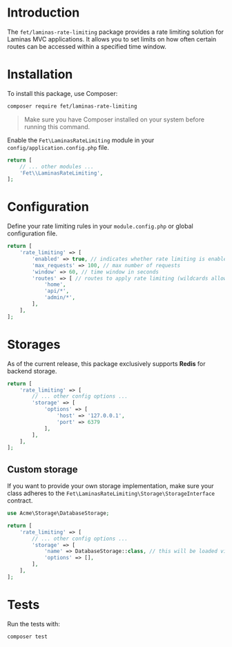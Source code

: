 # Introduction
The `fet/laminas-rate-limiting` package provides a rate limiting solution for Laminas MVC applications. It allows you to set limits on how often certain routes can be accessed within a specified time window.

# Installation
To install this package, use Composer:

```bash
composer require fet/laminas-rate-limiting
```

> Make sure you have Composer installed on your system before running this command.

Enable the `Fet\LaminasRateLimiting` module in your `config/application.config.php` file.

```php
return [
    // ... other modules ...
    'Fet\\LaminasRateLimiting',
];
```

# Configuration
Define your rate limiting rules in your `module.config.php` or global configuration file.

```php
return [
    'rate_limiting' => [
        'enabled' => true, // indicates whether rate limiting is enabled
        'max_requests' => 100, // max number of requests
        'window' => 60, // time window in seconds
        'routes' => [ // routes to apply rate limiting (wildcards allowed)
            'home',
            'api/*',
            'admin/*',
        ],
    ],
];
```

# Storages
As of the current release, this package exclusively supports **Redis** for backend storage.

```php
return [
    'rate_limiting' => [
        // ... other config options ...
        'storage' => [
            'options' => [
                'host' => '127.0.0.1',
                'port' => 6379
            ],
        ],
    ],
];
```

## Custom storage
If you want to provide your own storage implementation, make sure your class adheres to the `Fet\LaminasRateLimiting\Storage\StorageInterface` contract.

```php
use Acme\Storage\DatabaseStorage;

return [
    'rate_limiting' => [
        // ... other config options ...
        'storage' => [
            'name' => DatabaseStorage::class, // this will be loaded via service manager
            'options' => [],
        ],
    ],
];
```

# Tests
Run the tests with:

```bash
composer test
```